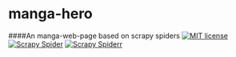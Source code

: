 # manga-hero
####An manga-web-page based on  scrapy spiders
[![MIT license](https://img.shields.io/badge/license-MIT-green "MIT license")](./LICENSE.md "MIT license") [![Scrapy Spider](https://img.shields.io/badge/-scrapy-3A9E9E "MIT license")](https://scrapy.org/ "scrapy spider") [![Scrapy Spiderr](https://img.shields.io/badge/-scrapy-3A9E9E "MIT license")](https://scrapy.org/ "scrapy spiders")
